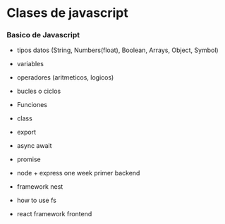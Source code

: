 # Clases de javascript
### Basico de Javascript
+ tipos datos (String, Numbers(float), Boolean, Arrays, Object, Symbol)
+ variables
+ operadores (aritmeticos, logicos)
+ bucles o ciclos
+ Funciones
+ class
+ export
+ async await
+ promise

+ node + express one week primer backend
+ framework nest 
+ how to use fs

+ react framework frontend